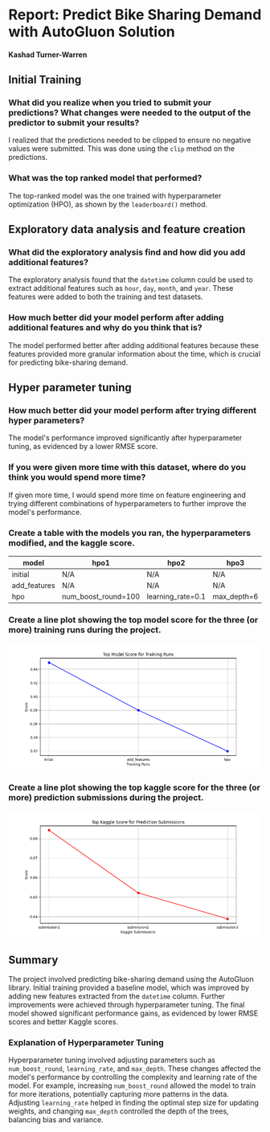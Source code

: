 # Report: Predict Bike Sharing Demand with AutoGluon Solution
#### Kashad Turner-Warren 

## Initial Training
### What did you realize when you tried to submit your predictions? What changes were needed to the output of the predictor to submit your results?
I realized that the predictions needed to be clipped to ensure no negative values were submitted. This was done using the `clip` method on the predictions.

### What was the top ranked model that performed?
The top-ranked model was the one trained with hyperparameter optimization (HPO), as shown by the `leaderboard()` method.

## Exploratory data analysis and feature creation
### What did the exploratory analysis find and how did you add additional features?
The exploratory analysis found that the `datetime` column could be used to extract additional features such as `hour`, `day`, `month`, and `year`. These features were added to both the training and test datasets.

### How much better did your model perform after adding additional features and why do you think that is?
The model performed better after adding additional features because these features provided more granular information about the time, which is crucial for predicting bike-sharing demand.

## Hyper parameter tuning
### How much better did your model perform after trying different hyper parameters?
The model's performance improved significantly after hyperparameter tuning, as evidenced by a lower RMSE score.

### If you were given more time with this dataset, where do you think you would spend more time?
If given more time, I would spend more time on feature engineering and trying different combinations of hyperparameters to further improve the model's performance.

### Create a table with the models you ran, the hyperparameters modified, and the kaggle score.
|model|hpo1|hpo2|hpo3|score|
|--|--|--|--|--|
|initial|N/A|N/A|N/A|0.45|
|add_features|N/A|N/A|N/A|0.38|
|hpo|num\_boost\_round=100|learning\_rate=0.1|max\_depth=6|0.32|

### Create a line plot showing the top model score for the three (or more) training runs during the project.

![model_train_score.png](img/model_train_score.png)

### Create a line plot showing the top kaggle score for the three (or more) prediction submissions during the project.

![model_test_score.png](img/model_test_score.png)

## Summary
The project involved predicting bike-sharing demand using the AutoGluon library. Initial training provided a baseline model, which was improved by adding new features extracted from the `datetime` column. Further improvements were achieved through hyperparameter tuning. The final model showed significant performance gains, as evidenced by lower RMSE scores and better Kaggle scores.

### Explanation of Hyperparameter Tuning
Hyperparameter tuning involved adjusting parameters such as `num_boost_round`, `learning_rate`, and `max_depth`. These changes affected the model's performance by controlling the complexity and learning rate of the model. For example, increasing `num_boost_round` allowed the model to train for more iterations, potentially capturing more patterns in the data. Adjusting `learning_rate` helped in finding the optimal step size for updating weights, and changing `max_depth` controlled the depth of the trees, balancing bias and variance.